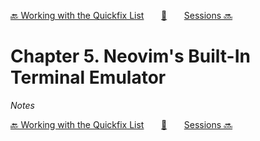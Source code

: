 [🔙 Working with the Quickfix List][previous-chapter]&nbsp;&nbsp;&nbsp;&nbsp;&nbsp;&nbsp;&nbsp;[🏡][readme]&nbsp;&nbsp;&nbsp;&nbsp;&nbsp;&nbsp;&nbsp;[Sessions 🔜][upcoming-chapter]

# Chapter 5. Neovim's Built-In Terminal Emulator

_Notes_

[🔙 Working with the Quickfix List][previous-chapter]&nbsp;&nbsp;&nbsp;&nbsp;&nbsp;&nbsp;&nbsp;[🏡][readme]&nbsp;&nbsp;&nbsp;&nbsp;&nbsp;&nbsp;&nbsp;[Sessions 🔜][upcoming-chapter]

[readme]: README.md
[previous-chapter]: ch04-working-with-the-quickfix-list.md
[upcoming-chapter]: ch06-sessions.md